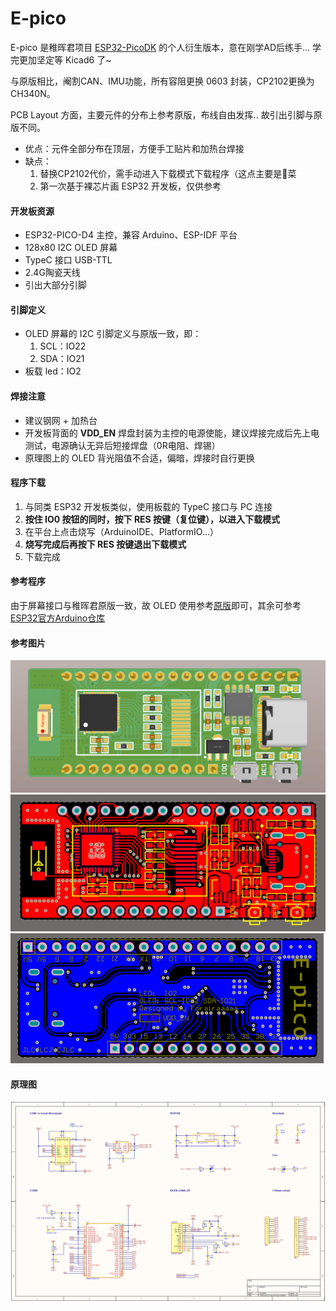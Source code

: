 # E-pico

E-pico 是稚晖君项目 [ESP32-PicoDK](https://github.com/peng-zhihui/ESP32-PicoDK) 的个人衍生版本，意在刚学AD后练手...  学完更加坚定等 Kicad6 了~

与原版相比，阉割CAN、IMU功能，所有容阻更换 0603 封装，CP2102更换为CH340N。

PCB Layout 方面，主要元件的分布上参考原版，布线自由发挥..  故引出引脚与原版不同。

- 优点：元件全部分布在顶层，方便手工贴片和加热台焊接
- 缺点：
  1. 替换CP2102代价，需手动进入下载模式下载程序（这点主要是👴菜
  2. 第一次基于裸芯片画 ESP32 开发板，仅供参考

#### 开发板资源

- ESP32-PICO-D4 主控，兼容 Arduino、ESP-IDF 平台
- 128x80 I2C OLED 屏幕
- TypeC 接口 USB-TTL
- 2.4G陶瓷天线
- 引出大部分引脚

#### 引脚定义

- OLED 屏幕的 I2C 引脚定义与原版一致，即：
  1. SCL：IO22
  2. SDA：IO21
- 板载 led：IO2

#### 焊接注意

- 建议钢网 + 加热台
- 开发板背面的 **VDD_EN** 焊盘封装为主控的电源使能，建议焊接完成后先上电测试，电源确认无异后短接焊盘（0R电阻、焊锡）
- 原理图上的 OLED 背光阻值不合适，偏暗，焊接时自行更换

#### 程序下载

1. 与同类 ESP32 开发板类似，使用板载的 TypeC 接口与 PC 连接
2. **按住 IO0 按钮的同时，按下 RES 按键（复位键），以进入下载模式**
3. 在平台上点击烧写（ArduinoIDE、PlatformIO...）
4. **烧写完成后再按下 RES 按键退出下载模式**
5. 下载完成

#### 参考程序

由于屏幕接口与稚晖君原版一致，故 OLED 使用参考[原版](https://github.com/peng-zhihui/ESP32-PicoDK/tree/main/2.Samples)即可，其余可参考[ESP32官方Arduino仓库](https://github.com/espressif/arduino-esp32/tree/master/libraries)

#### 参考图片                                                                                                                                                     

<img src="README.assets/1637938569(1).jpg" alt="1637938569(1)" style="zoom:50%;" />



<img src="README.assets/1637938659(1).jpg" alt="1637938659(1)" style="zoom: 50%;" />



<img src="README.assets/1637938701(1).jpg" alt="1637938701(1)" style="zoom:50%;" />



#### 原理图

<img src="README.assets/sch.jpg" alt="sch" style="zoom: 50%;" />



